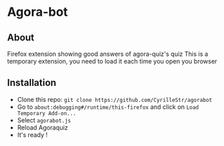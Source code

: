 # Agora-bot
## About
Firefox extension showing good answers of agora-quiz's quiz
This is a temporary extension, you need to load it each time you open you browser
## Installation
- Clone this repo: ```git clone https://github.com/CyrilleStr/agorabot```
- Go to ```about:debugging#/runtime/this-firefox``` and click on ```Load Temporary Add-on...```
- Select ```agorabot.js```
- Reload Agoraquiz
- It's ready !
